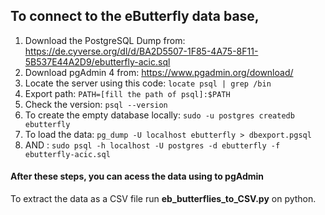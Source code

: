 ## To connect to the eButterfly data base, 

1. Download the PostgreSQL Dump from: https://de.cyverse.org/dl/d/BA2D5507-1F85-4A75-8F11-5B537E44A2D9/ebutterfly-acic.sql 
2. Download pgAdmin 4 from: https://www.pgadmin.org/download/
3. Locate the server using this code:  `locate psql | grep /bin`
4. Export path: `PATH=[fill the path of psql]:$PATH`
5. Check the version: `psql --version`
6. To create the empty database locally: `sudo -u postgres createdb ebutterfly`
7. To load the data: `pg_dump -U localhost ebutterfly > dbexport.pgsql`
8. AND : `sudo psql -h localhost -U postgres -d ebutterfly -f ebutterfly-acic.sql`

#### After these steps, you can acess the data using to pgAdmin

To extract the data as a CSV file run **eb_butterflies_to_CSV.py** on python.
